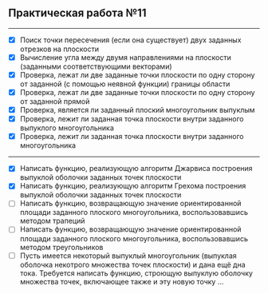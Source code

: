 ## Практическая работа №11
___

- [x] Поиск точки пересечения (если она существует) двух заданных отрезков на плоскости
- [x] Вычисление угла между двумя направлениями на плоскости (заданными соответствующими векторами)
- [x] Проверка, лежат ли две заданные точки плоскости по одну сторону от заданной (с помощью неявной функции) границы области
- [x] Проверка, лежат ли две заданные точки плоскости по одну сторону от заданной прямой
- [x] Проверка, является ли заданный плоский многоугольник выпуклым
- [x] Проверка, лежит ли заданная точка плоскости внутри заданного выпуклого многоугольника
- [x] Проверка, лежит ли заданная точка плоскости внутри заданного многоугольника
___
- [x] Написать функцию, реализующую алгоритм Джарвиса построения выпуклой оболочки заданных точек плоскости
- [x] Написать функцию, реализующую алгоритм Грехома построения выпуклой оболочки заданных точек плоскости
- [ ] Написать функцию, возвращающую значение ориентированной площади заданного плоского многоугольника, воспользовавшись методом трапеций
- [ ] Написать функцию, возвращающую значение ориентированной площади заданного плоского многоугольника, воспользовавшись методом треугольников
- [ ] Пусть имеется некоторый выпуклый многоугольник (выпуклая оболочка некотрого множества точек плоскости) и дана ещё дна тока. Требуется написать функцию, строющую выпуклую оболочку множества точек, включающее также и эту новую точку
...